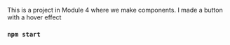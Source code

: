 This is a project in Module 4 where we make components.
I made a button with a hover effect

### `npm start`
